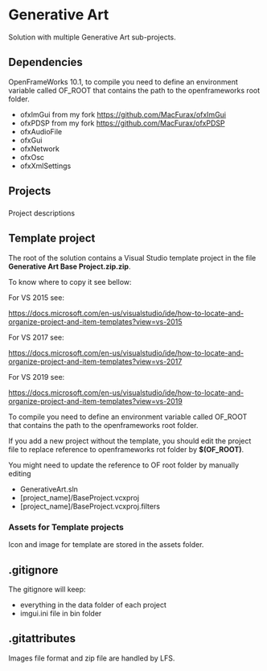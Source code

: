 # Generative Art

Solution with multiple Generative Art sub-projects.

## Dependencies

OpenFrameWorks 10.1, to compile you need to define an environment variable called OF_ROOT that contains the path to the openframeworks root folder.

- ofxImGui from my fork https://github.com/MacFurax/ofxImGui
- ofxPDSP from my fork https://github.com/MacFurax/ofxPDSP
- ofxAudioFile
- ofxGui
- ofxNetwork
- ofxOsc
- ofxXmlSettings

## Projects

### <Project Name>

Project descriptions

## Template project

The root of the solution contains a Visual Studio template project in the file **Generative Art Base Project.zip.zip**.

To know where to copy it see bellow:

For VS 2015 see:

https://docs.microsoft.com/en-us/visualstudio/ide/how-to-locate-and-organize-project-and-item-templates?view=vs-2015

For VS 2017 see:

https://docs.microsoft.com/en-us/visualstudio/ide/how-to-locate-and-organize-project-and-item-templates?view=vs-2017

For VS 2019 see:

https://docs.microsoft.com/en-us/visualstudio/ide/how-to-locate-and-organize-project-and-item-templates?view=vs-2019

To compile you need to define an environment variable called OF_ROOT that contains the path to the openframeworks root folder.

If you add a new project without the template, you should edit the project file to replace reference to openframeworks rot folder by **$(OF_ROOT)**.

You might need to update the reference to OF root folder by manually editing

* GenerativeArt.sln
* [project_name]/BaseProject.vcxproj
* [project_name]/BaseProject.vcxproj.filters

### Assets for Template projects

Icon and image for template are stored in the assets folder. 



## .gitignore

The gitignore will keep:

- everything in the data folder of each project
- imgui.ini file in bin folder

## .gitattributes

Images file format and zip file are handled by LFS.